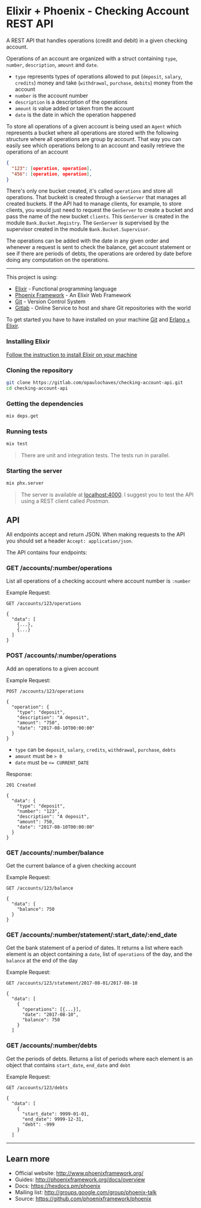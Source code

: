 # Elixir + Phoenix - Checking Account REST API

A REST API that handles operations (credit and debit) in a given checking account.

Operations of an account are organized with a struct containing `type`, `number`, `description`, `amount` and `date`.

* `type` represents types of operations allowed to put (`deposit`, `salary`, `credits`) money and take (`withdrawal`, `purchase`, `debits`) money from the account
* `number` is the account number
* `description` is a description of the operations
* `amount` is value added or taken from the account
* `date` is the date in which the operation happened

To store all operations of a given account is being used an `Agent` which represents a bucket where all operations are stored with the following structure
where all operations are group by account. That way you can easily see which operations belong to an account and easily retrieve the operations of an account

```json
{
  "123": [operation, operation],
  "456": [operation, operation],
}
```

There's only one bucket created, it's called `operations` and store all operations. That buckekt is created through a `GenServer` that manages all created buckets. If the API
had to manage clients, for example, to store clients, you would just need to request the `GenServer` to create a bucket and pass the name of the new bucket `clients`. This
`GenServer` is created in the module `Bank.Bucket.Registry`. The `GenServer` is supervised by the supervisor created in the module `Bank.Bucket.Supervisor`.

The operations can be added with the date in any given order and whenever a request is sent to check the balance, get account statement or see if there are periods of debts,
the operations are ordered by date before doing any computation on the operations.

------------------

This project is using:

* [Elixir](https://elixir-lang.org) - Functional programming language
* [Phoenix Framework](http://phoenixframework.org) - An Elixir Web Framework
* [Git](https://git-scm.com) - Version Control System
* [Gitlab](https://gitlab.com) - Online Service to host and share Git repositories with the world

To get started you have to have installed on your machine [Git](https://git-scm.com) and [Erlang + Elixir](https://elixir-lang.org/install.html).

### Installing Elixir

[Follow the instruction to install Elixir on your machine](https://elixir-lang.org/install.html)

### Cloning the repository

```sh
git clone https://gitlab.com/opaulochaves/checking-account-api.git
cd checking-account-api
```

### Getting the dependencies

```sh
mix deps.get
```

### Running tests

```sh
mix test
```

> There are unit and integration tests. The tests run in parallel.

### Starting the server

```sh
mix phx.server
```

> The server is available at [localhost:4000](http://localhost:4000). I suggest you to test the API using a REST client called *Postman*.

## API

All endpoints accept and return JSON. When making requests to the API you should set a header `Accept: application/json`.

The API contains four endpoints:

### GET /accounts/:number/operations

List all operations of a checking account where account number is `:number`

Example Request:

```
GET /accounts/123/operations

{
  "data": [
    {...},
    {...}
  ]
}
```

### POST /accounts/:number/operations

Add an operations to a given account

Example Request:

```
POST /accounts/123/operations

{
  "operation": {
    "type": "deposit",
    "description": "A deposit",
    "amount": "750",
    "date": "2017-08-10T00:00:00"
  }
}
```

* `type` can be `deposit`, `salary`, `credits`, `withdrawal`, `purchase`, `debts`
* `amount` must be `> 0`
* `date` must be `<= CURRENT_DATE`

Response:

```
201 Created

{
  "data": {
    "type": "deposit",
    "number": "123",
    "description": "A deposit",
    "amount": 750,
    "date": "2017-08-10T00:00:00"
  }
}
```

### GET /accounts/:number/balance

Get the current balance of a given checking account

Example Request:

```
GET /accounts/123/balance

{
  "data": {
    "balance": 750
  }
}
```

### GET /accounts/:number/statement/:start_date/:end_date

Get the bank statement of a period of dates. It returns a list where each element
is an object containing a `date`, list of `operations` of the day, and the `balance` at the end of the day

Example Request:

```
GET /accounts/123/statement/2017-08-01/2017-08-10

{
  "data": [
    {
      "operations": [{...}],
      "date": "2017-08-10",
      "balance": 750
    }
  ]
```

### GET /accounts/:number/debts

Get the periods of debts. Returns a list of periods where each element is an object that contains `start_date`, `end_date` and `debt`

Example Request:

```
GET /accounts/123/debts

{
  "data": [
    {
      "start_date": 9999-01-01,
      "end_date": 9999-12-31,
      "debt": -999
    }
  ]
```

--------------

## Learn more

  * Official website: http://www.phoenixframework.org/
  * Guides: http://phoenixframework.org/docs/overview
  * Docs: https://hexdocs.pm/phoenix
  * Mailing list: http://groups.google.com/group/phoenix-talk
  * Source: https://github.com/phoenixframework/phoenix
